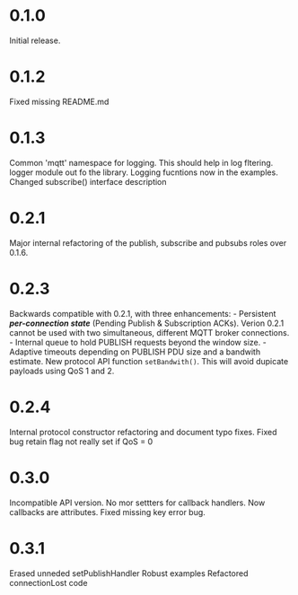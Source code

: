 0.1.0
=====
Initial release.

0.1.2
=====
Fixed missing README.md

0.1.3
=====
Common 'mqtt' namespace for logging. This should help in log fltering.
logger module out fo the library. Logging fucntions now in the examples.
Changed subscribe() interface description

0.2.1
=====
Major internal refactoring of the publish,  subscribe and pubsubs roles over 0.1.6.
 
0.2.3
===== 
Backwards compatible with 0.2.1, with three enhancements:
    - Persistent ***per-connection state*** (Pending Publish & Subscription ACKs). Verion 0.2.1 cannot be used with two simultaneous, different MQTT broker connections.
    - Internal queue to hold PUBLISH requests beyond the window size.
    - Adaptive timeouts depending on PUBLISH PDU size and a bandwith estimate. New protocol API function `setBandwith()`. This will avoid dupicate payloads using QoS 1 and 2.

0.2.4
=====
Internal protocol constructor refactoring and document typo fixes.
Fixed bug retain flag not really set if QoS = 0

0.3.0
=====
Incompatible API version. No mor settters for callback handlers. 
Now callbacks are attributes.
Fixed missing key error bug.

0.3.1
=====
Erased unneded setPublishHandler
Robust examples
Refactored connectionLost code

